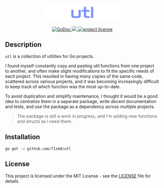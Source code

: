 <p align="center">
    <img src=".github/banner.png" alt="banner" width="50%"/>
</p>

<p align="center">                                                                                                                                                                            
<p align="center">
  <a href="https://pkg.go.dev/github.com/f1zm0/utl">
    <img alt="GoDoc" src="https://img.shields.io/badge/reference-00ADD8?style=for-the-badge&logo=go&logoColor=white&labelColor=2b2c33" style="max-width: 100%;">
</a>
  <a href="https://github.com/f1zm0/utl/commits/master">                                                                                                                                 
    <img src="https://img.shields.io/github/last-commit/f1zm0/utl?style=for-the-badge&logo=github&color=7174F2&logoColor=white&labelColor=2b2c33" style="max-width: 100%;">              
  </a>                                                                                                                                                                                        
<a href="https://github.com/f1zm0/utl">                                                                                                                                                  
    <img src="https://img.shields.io/github/license/f1zm0/utl?style=for-the-badge&color=9D8EF6&logo=bookstack&logoColor=white&labelColor=2b2c34" alt="project license">                  
</a>                                                                                                                                                                                          
</p>
<p align="center">
    
</p>

## Description

`utl` is a collection of utilities for Go projects.

I found myself constantly copy and pasting util functions from one project to another, and often make slight modifications to fit the specific needs of each project. This resulted in having many copies of the same code, scattered across various projects, and it was becoming increasingly difficult to keep track of which function was the most up-to-date.

To avoid duplication and simplify maintenance, I thought it would be a good idea to centralize them in a separate package, write decent documentation and tests, and use the package as a dependency across multiple projects.

> The package is still a work in progress, and I'm adding new functions and structs as I need them.

## Installation

```bash
go get -u github.com/f1zm0/utl
```

## License

This project is licensed under the MIT License - see the [LICENSE](LICENSE) file for details
